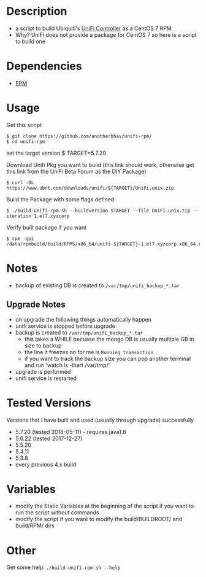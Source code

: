 # Description
- a script to build Ubiquiti's [UniFi Controller](https://www.ubnt.com/download/unifi) as a CentOS 7 RPM
- Why? UniFi does not provide a package for CentOS 7 so here is a script to build one

# Dependencies
- [FPM](https://github.com/jordansissel/fpm)

# Usage
Get this script

    $ git clone https://github.com/anotherbhav/unifi-rpm/
    $ cd unifi-rpm


set the target version
    $ TARGET=5.7.20

Download Unifi Pkg you want to build (this link should work, otherwise get this link from the UniFi Beta Forum as the DIY Package)

    $ curl -OL https://www.ubnt.com/downloads/unifi/${TARGET}/UniFi.unix.zip


Build the Package with some flags defined

    $ ./build-unifi-rpm.sh --buildversion $TARGET --file UniFi.unix.zip --iteration 1.el7.xyzcorp


Verify built package if you want

    $ rpm -qpi /data/rpmbuild/build/RPMS/x86_64/unifi-${TARGET}-1.el7.xyzcorp.x86_64.rpm

# Notes

- backup of existing DB is created to `/var/tmp/unifi_backup_*.tar`

## Upgrade Notes

- on upgrade the following things automatically happen
- unifi service is stopped before upgrade
- backup is created to `/var/tmp/unifi_backup_*.tar`
  - this takes a WHILE becuase the mongo DB is usually multiple GB in size to backup
  - the line it freezes on for me is `Running transaction`
  - if you want to track the backup size you can pop another terminal and run 'watch ls -lhart /var/tmp/'
- upgrade is performed
- unifi service is restarted


# Tested Versions
Versions that I have built and used (usually through upgrade) successfully
- 5.7.20 (tested 2018-05-11) - requires java1.8
- 5.6.22 (tested 2017-12-27)
- 5.5.20
- 5.4.11
- 5.3.8
- every previous 4.x build

# Variables
- modify the Static Variables at the beginning of the script if you want to run the script without commands
- modify the script if you want to modify the build/BUILDROOT/ and build/RPM/ dirs

# Other
Get some help: `./build-unifi-rpm.sh --help`
